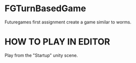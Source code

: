 # FGTurnBasedGame
Futuregames first assignment create a game similar to worms.

# HOW TO PLAY IN EDITOR
Play from the "Startup" unity scene.
